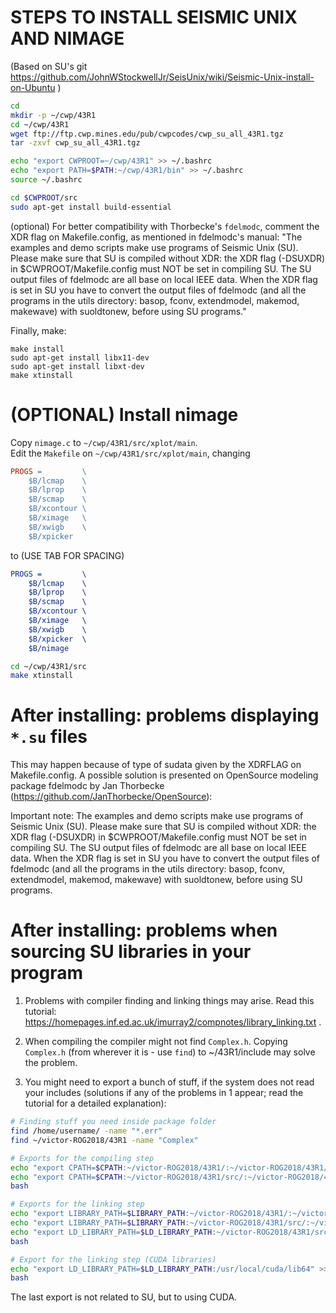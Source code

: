# STEPS TO INSTALL SEISMIC UNIX AND NIMAGE
(Based on SU's git https://github.com/JohnWStockwellJr/SeisUnix/wiki/Seismic-Unix-install-on-Ubuntu )
```sh
cd
mkdir -p ~/cwp/43R1
cd ~/cwp/43R1
wget ftp://ftp.cwp.mines.edu/pub/cwpcodes/cwp_su_all_43R1.tgz
tar -zxvf cwp_su_all_43R1.tgz

echo "export CWPROOT=~/cwp/43R1" >> ~/.bashrc
echo "export PATH=$PATH:~/cwp/43R1/bin" >> ~/.bashrc
source ~/.bashrc

cd $CWPROOT/src
sudo apt-get install build-essential
```

(optional) For better compatibility with Thorbecke's `fdelmodc`, comment the XDR flag on Makefile.config, as mentioned in fdelmodc's manual: "The examples and demo scripts make use programs of Seismic Unix (SU). Please
make sure that SU is compiled without XDR: the XDR flag (-DSUXDR) in $CWPROOT/Makefile.config
must NOT be set in compiling SU. The SU output files of fdelmodc are all base on local IEEE data.
When the XDR flag is set in SU you have to convert the output files of fdelmodc (and all the programs
in the utils directory: basop, fconv, extendmodel, makemod, makewave) with suoldtonew, before using
SU programs."

Finally, make:
```
make install
sudo apt-get install libx11-dev
sudo apt-get install libxt-dev
make xtinstall
```

# (OPTIONAL) Install nimage
Copy `nimage.c` to `~/cwp/43R1/src/xplot/main`.  
Edit the `Makefile` on `~/cwp/43R1/src/xplot/main`, changing
```makefile
PROGS =			\
	$B/lcmap	\
	$B/lprop	\
	$B/scmap	\
	$B/xcontour	\
	$B/ximage	\
	$B/xwigb	\
	$B/xpicker	
```

to (USE TAB FOR SPACING)

```Cmake
PROGS =			\
	$B/lcmap	\
	$B/lprop	\
	$B/scmap	\
	$B/xcontour	\
	$B/ximage	\
	$B/xwigb	\
	$B/xpicker	\
    $B/nimage   
```

```sh
cd ~/cwp/43R1/src 
make xtinstall
```

# After installing: problems displaying `*.su` files

This may happen because of type of sudata given by the XDRFLAG on Makefile.config. A possible solution is presented on OpenSource modeling package fdelmodc by Jan Thorbecke (https://github.com/JanThorbecke/OpenSource):

Important note: The examples and demo scripts make use programs of Seismic Unix (SU). Please
make sure that SU is compiled without XDR: the XDR flag (-DSUXDR) in $CWPROOT/Makefile.config
must NOT be set in compiling SU. The SU output files of fdelmodc are all base on local IEEE data.
When the XDR flag is set in SU you have to convert the output files of fdelmodc (and all the programs
in the utils directory: basop, fconv, extendmodel, makemod, makewave) with suoldtonew, before using
SU programs.



# After installing: problems when sourcing SU libraries in your program
1. Problems with compiler finding and linking things may arise. Read this tutorial: https://homepages.inf.ed.ac.uk/imurray2/compnotes/library_linking.txt .

2. When compiling the compiler might not find `Complex.h`. Copying `Complex.h` (from wherever it is - use `find`) to ~/43R1/include may solve the problem.

3. You might need to export a bunch of stuff, if the system does not read your includes (solutions if any of the problems in 1 appear; read the tutorial for a detailed explanation):
```sh
# Finding stuff you need inside package folder
find /home/username/ -name "*.err"
find ~/victor-ROG2018/43R1 -name "Complex"

# Exports for the compiling step
echo "export CPATH=$CPATH:~/victor-ROG2018/43R1/:~/victor-ROG2018/43R1/bin:~/victor-ROG2018/43R1/include" >> ~/.bashrc
echo "export CPATH=$CPATH:~/victor-ROG2018/43R1/src/:~/victor-ROG2018/43R1/src/Complex/include/" >> ~/.bashrc
bash

# Exports for the linking step
echo "export LIBRARY_PATH=$LIBRARY_PATH:~/victor-ROG2018/43R1/:~/victor-ROG2018/43R1/bin:~/victor-ROG2018/43R1/include" >> ~/.bashrc
echo "export LIBRARY_PATH=$LIBRARY_PATH:~/victor-ROG2018/43R1/src/:~/victor-ROG2018/43R1/src/Complex/include/" >> ~/.bashrc 
echo "export LD_LIBRARY_PATH=$LD_LIBRARY_PATH:~/victor-ROG2018/43R1/src/:~/victor-ROG2018/43R1/src/Complex/include/" >> ~/.bashrc
bash

# Export for the linking step (CUDA libraries)
echo "export LD_LIBRARY_PATH=$LD_LIBRARY_PATH:/usr/local/cuda/lib64" >> ~/.bashrc
bash
```
The last export is not related to SU, but to using CUDA.
